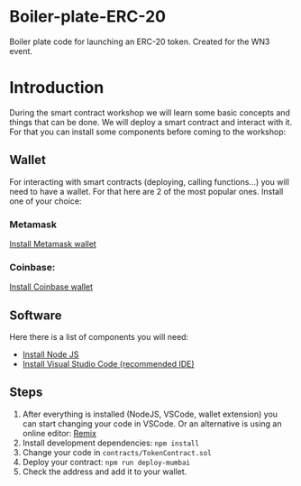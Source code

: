 # Boiler-plate-ERC-20
Boiler plate code for launching an ERC-20 token. Created for the WN3 event.

# Introduction
During the smart contract workshop we will learn some basic concepts and things that can be done. We will deploy a smart contract and interact with it. For that you can install some components before coming to the workshop:

## Wallet
For interacting with smart contracts (deploying, calling functions...) you will need to have a wallet. 
For that here are 2 of the most popular ones. Install one of your choice:
### Metamask
[Install Metamask wallet](https://metamask.io/download/)

### Coinbase:
[Install Coinbase wallet](https://www.coinbase.com/wallet/getting-started-extension)

## Software
Here there is a list of components you will need: 
- [Install Node JS](https://nodejs.org/en/download/)
- [Install Visual Studio Code (recommended IDE)](https://code.visualstudio.com/download)

## Steps
1. After everything is installed (NodeJS, VSCode, wallet extension) you can start changing your code in VSCode. Or an alternative is using an online editor: [Remix](https://remix.ethereum.org/#optimize=false&evmVersion=null&version=soljson-v0.6.6+commit.6c089d02.js&runs=200)
2. Install development dependencies: ```npm install```
3. Change your code in ```contracts/TokenContract.sol```
4. Deploy your contract: ```npm run deploy-mumbai```
5. Check the address and add it to your wallet.